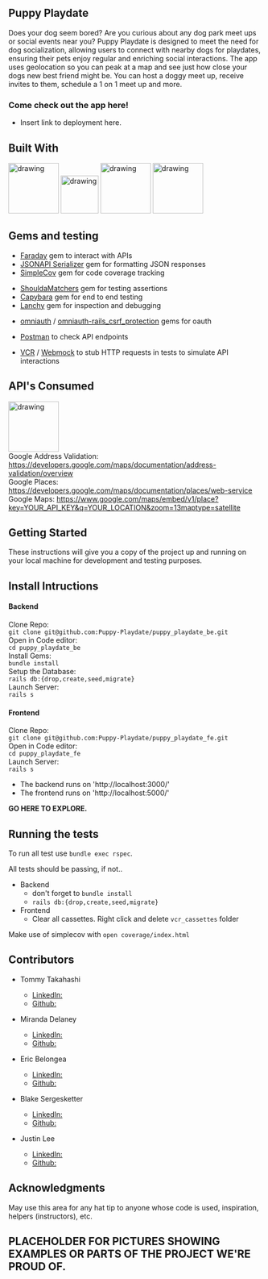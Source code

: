 ## Puppy Playdate 

Does your dog seem bored? Are you curious about any dog park meet ups or social events near you? Puppy Playdate is designed to meet the need for dog socialization, allowing users to connect with nearby dogs for playdates, ensuring their pets enjoy regular and enriching social interactions. The app uses geolocation so you can peak at a map and see just how close your dogs new best friend might be. You can host a doggy meet up, receive invites to them, schedule a 1 on 1 meet up and more.

### Come check out the app here!
* Insert link to deployment here.

## Built With
<img src="https://logowik.com/content/uploads/images/heroku8748.jpg" alt="drawing" width="100"/>
<img src="https://mikewilliamson.files.wordpress.com/2010/05/rails_on_ruby.jpg" alt="drawing" width="75"/>
<img src="https://codekitapp.com/images/help/free-bootstrap-icon@2x.png" alt="drawing" width="100"/>
<!-- <img src="https://logowik.com/content/uploads/images/circleci8026.jpg" alt="drawing" width="100"/> -->
<img src="https://www.loginradius.com/blog/static/a9dad0fc4bf1af95243aa5e2d017bc22/a8669/google_cover.jpg" alt="drawing" width="100"/>

## Gems and testing 
- [Faraday](https://github.com/lostisland/faraday) gem to interact with APIs
- [JSONAPI Serializer](https://github.com/jsonapi-serializer/jsonapi-serializer) gem for formatting JSON responses
- [SimpleCov](https://github.com/simplecov-ruby/simplecov) gem for code coverage tracking
<!-- - [Sidekiq](https://sidekiq.org/) gem for background workers -->
- [ShouldaMatchers](https://github.com/thoughtbot/shoulda-matchers) gem for testing assertions
- [Capybara](https://github.com/morris-lab/Capybara) gem for end to end testing 
- [Lanchy](https://github.com/copiousfreetime/launchy) gem for inspection and debugging
<!-- - [jsbundling-rails](https://github.com/rails/jsbundling-rails) / [cssbundling-rails](https://github.com/rails/cssbundling-rails) gems for styling  -->
- [omniauth](https://github.com/omniauth/omniauth) / [omniauth-rails_csrf_protection](https://github.com/cookpad/omniauth-rails_csrf_protection) gems for oauth

- [Postman](https://www.postman.com/) to check API endpoints
- [VCR](https://github.com/vcr/vcr) / [Webmock](https://github.com/bblimke/webmock) to stub HTTP requests in tests to simulate API interactions

## API's Consumed

<img src="https://www.loginradius.com/blog/static/a9dad0fc4bf1af95243aa5e2d017bc22/a8669/google_cover.jpg" alt="drawing" width="100"/> <br>
Google Address Validation: https://developers.google.com/maps/documentation/address-validation/overview <br>
Google Places: https://developers.google.com/maps/documentation/places/web-service <br>
Google Maps:  https://www.google.com/maps/embed/v1/place?key=YOUR_API_KEY&q=YOUR_LOCATION&zoom=13maptype=satellite <br>




## Getting Started
These instructions will give you a copy of the project up and running on your local machine for development and testing purposes. 


## Install Intructions

#### Backend

Clone Repo:  
```git clone git@github.com:Puppy-Playdate/puppy_playdate_be.git```  
Open in Code editor: <br>
```cd puppy_playdate_be```  
Install Gems: <br>
```bundle install```  
Setup the Database: <br>
```rails db:{drop,create,seed,migrate}```<br>
Launch Server:<br>
```rails s```  

#### Frontend
Clone Repo:  <br>
```git clone git@github.com:Puppy-Playdate/puppy_playdate_fe.git```  <br>
Open in Code editor: <br>
```cd puppy_playdate_fe```<br>
Launch Server: <br>
```rails s```

* The backend runs on 'http://localhost:3000/'
* The frontend runs on 'http://localhost:5000/'

**GO HERE TO EXPLORE.**


## Running the tests

To run all test use ```bundle exec rspec```. 

All tests should be passing, if not..
-   Backend
    - don't forget to `bundle install`
    - `rails db:{drop,create,seed,migrate}`
- Frontend
    - Clear all cassettes. Right click and delete `vcr_cassettes` folder

Make use of simplecov with `open coverage/index.html`


## Contributors

* Tommy Takahashi 
    * [LinkedIn:](https://www.linkedin.com/in/tommy-takahashi/)
    * [Github:](https://github.com/ttakahashi1591)

* Miranda Delaney 
    * [LinkedIn:](https://www.linkedin.com/in/mld52/)
    * [Github:](https://github.com/delaneymiranda1)

* Eric Belongea 
    * [LinkedIn:](https://www.linkedin.com/in/eric-belongea/)
    * [Github:](https://github.com/EricBelongea)

* Blake Sergesketter
    * [LinkedIn:](https://www.linkedin.com/in/b-sergesketter/)
    * [Github:](https://github.com/bserge13)

* Justin Lee
    * [LinkedIn:](https://www.linkedin.com/in/justin-lee-438035294/)
    * [Github:](https://github.com/JustinSteel)


## Acknowledgments
May use this area for any hat tip to anyone whose code is used, inspiration, helpers (instructors), etc.


## PLACEHOLDER FOR PICTURES SHOWING EXAMPLES OR PARTS OF THE PROJECT WE'RE PROUD OF.